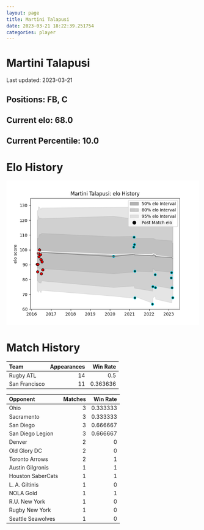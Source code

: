 ```yaml
---  
layout: page  
title: Martini Talapusi  
date: 2023-03-21 18:22:39.251754  
categories: player  
---
```

# Martini Talapusi


Last updated: 2023-03-21
## Positions: FB, C

## Current elo: 68.0

## Current Percentile: 10.0

# Elo History


![elo history](history_MartiniTalapusi.png)
# Match History


| Team          |   Appearances |   Win Rate |
|:--------------|--------------:|-----------:|
| Rugby ATL     |            14 |   0.5      |
| San Francisco |            11 |   0.363636 |

| Opponent          |   Matches |   Win Rate |
|:------------------|----------:|-----------:|
| Ohio              |         3 |   0.333333 |
| Sacramento        |         3 |   0.333333 |
| San Diego         |         3 |   0.666667 |
| San Diego Legion  |         3 |   0.666667 |
| Denver            |         2 |   0        |
| Old Glory DC      |         2 |   0        |
| Toronto Arrows    |         2 |   1        |
| Austin Gilgronis  |         1 |   1        |
| Houston SaberCats |         1 |   1        |
| L. A. Giltinis    |         1 |   0        |
| NOLA Gold         |         1 |   1        |
| R.U. New York     |         1 |   0        |
| Rugby New York    |         1 |   0        |
| Seattle Seawolves |         1 |   0        |